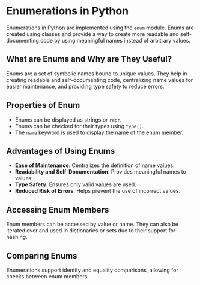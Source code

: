 # Enumerations in Python

Enumerations in Python are implemented using the `enum` module. Enums are created using classes and provide a way to create more readable and self-documenting code by using meaningful names instead of arbitrary values.

## What are Enums and Why are They Useful?
Enums are a set of symbolic names bound to unique values. They help in creating readable and self-documenting code, centralizing name values for easier maintenance, and providing type safety to reduce errors.

## Properties of Enum
- Enums can be displayed as strings or `repr`.
- Enums can be checked for their types using `type()`.
- The `name` keyword is used to display the name of the enum member.

## Advantages of Using Enums
- **Ease of Maintenance**: Centralizes the definition of name values.
- **Readability and Self-Documentation**: Provides meaningful names to values.
- **Type Safety**: Ensures only valid values are used.
- **Reduced Risk of Errors**: Helps prevent the use of incorrect values.

## Accessing Enum Members
Enum members can be accessed by value or name. They can also be iterated over and used in dictionaries or sets due to their support for hashing.

## Comparing Enums
Enumerations support identity and equality comparisons, allowing for checks between enum members.